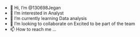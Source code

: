 - 👋 Hi, I’m @130698Jegan
- 👀 I’m interested in Analyst
- 🌱 I’m currently learning Data analysis
- 💞️ I’m looking to collaborate on Excited to be part of the team
- 📫 How to reach me ...

<!---
130698Jegan/130698Jegan is a ✨ special ✨ repository because its `README.md` (this file) appears on your GitHub profile.
You can click the Preview link to take a look at your changes.
--->
